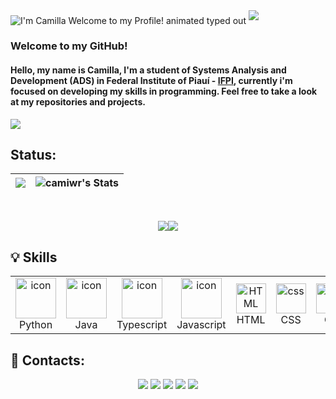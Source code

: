 <img src="https://readme-typing-svg.demolab.com?font=Operator+Mono&size=37&duration=2800&pause=2000&color=5DB766&center=true&vCenter=true&width=940&height=50&lines=Hey%2C+there!+I'm+Camilla+Welcome+to+my+Profile!" align="middle" alt=" I'm Camilla Welcome to my Profile! animated typed out">
<img  src="assests/borderseperator.gif">


<div id="about-me">
 
### Welcome to my GitHub!
   
#### Hello, my name is Camilla, I'm a student of Systems Analysis and Development (ADS) in Federal Institute of Piauí - <a href="https://www.ifpi.edu.br/picos">IFPI</a>, currently i'm focused on developing my skills in programming. Feel free to take a look at my repositories and projects.
</div>

<img  src="assests/borderseperator.gif">

## Status:
<div align="center">

|![](https://github-readme-streak-stats.herokuapp.com/?user=camiwr&theme=dark&hide_border=false)|![camiwr's Stats](https://github-readme-stats.vercel.app/api?username=camiwr&theme=tokyonight&hide_icons=true&hide_border=true&count_private=true)|
|---|---|
<br> 

![](http://github-profile-summary-cards.vercel.app/api/cards/repos-per-language?username=camiwr&theme=dark&hide_border=false)![](http://github-profile-summary-cards.vercel.app/api/cards/most-commit-language?username=camiwr&theme=dark&hide_border=false)
</div>

## 💡 Skills
<table align="center">

  <tr>
    <td align="center" width="96">
      <a href="#macropower-tech">
        <img src="https://techstack-generator.vercel.app/python-icon.svg" alt="icon" width="65" height="65" />
      </a>
      <br>Python
    </td>
    <td align="center" width="96">
      <a href="#macropower-tech">
        <img src="https://techstack-generator.vercel.app/java-icon.svg" alt="icon" width="65" height="65" />
      </a>
      <br>Java
    <td align="center" width="96">
        <img src="https://techstack-generator.vercel.app/ts-icon.svg" alt="icon" width="65" height="65" />
      <br>Typescript
    </td>
     <td align="center" width="96">
        <img src="https://techstack-generator.vercel.app/js-icon.svg" alt="icon" width="65" height="65" />
      <br>Javascript
    </td>
     <td align="center"  width="96">
        <img src="https://skillicons.dev/icons?i=html" width="48" height="48" alt="HTML" />
      <br>HTML
    </td>
    <td align="center" width="96">
        <img src="https://skillicons.dev/icons?i=css" width="48" height="48" alt="css" />
      <br>CSS
    </td>
    <td align="center" width="96">
      <a href="#git" >
        <img src="https://upload.wikimedia.org/wikipedia/commons/thumb/3/3f/Git_icon.svg/1200px-Git_icon.svg.png" width="48" height="48" alt="Git" />
      </a>
      <br>Git
    </td>
    
</tr>

</table>


## 📲 Contacts:

<div align="center">
  <a href="https://instagram.com/camiwr_" target="_blank"><img src="https://img.shields.io/badge/-Instagram-%23E4405F?style=for-the-badge&logo=instagram&logoColor=white" target="_blank"></a>
  <a href="https://api.whatsapp.com/send?phone=5589994035231" target="_blank"><img src="https://img.shields.io/badge/WhatsApp-25D366?style=for-the-badge&logo=whatsapp&logoColor=white" target="_blank"></a>
  <a href="https://t.me/camiwr" target="_blank"><img src="https://img.shields.io/badge/Telegram-2CA5E0?style=for-the-badge&logo=telegram&logoColor=white" target="_blank"></a> 
  <a href = "mailto:camillasoares818@gmail.com"><img src="https://img.shields.io/badge/Gmail-D14836?style=for-the-badge&logo=gmail&logoColor=white" target="_blank"></a>
  <a href="https://www.linkedin.com/in/camilla-soares-sousa-a790b3196" target="_blank"><img src="https://img.shields.io/badge/-LinkedIn-%230077B5?style=for-the-badge&logo=linkedin&logoColor=white" target="_blank">
</div>
